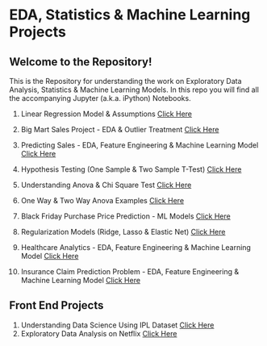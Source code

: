 # EDA, Statistics & Machine Learning Projects

## Welcome to the Repository!

This is the Repository for understanding the work on Exploratory Data Analysis, Statistics & Machine Learning Models. In this repo you will find all the accompanying Jupyter (a.k.a. iPython) Notebooks.

1. Linear Regression Model & Assumptions [Click Here](https://github.com/mukul-mschauhan/Data-Science-Projects/blob/master/Linear%20Regression%20-%20TTest%20FTest%20%26%20Assumptions.ipynb)

2. Big Mart Sales Project - EDA & Outlier Treatment [Click Here](https://github.com/mukul-mschauhan/Data-Science-Projects/blob/master/Big%20Sales%20Mart%20-%20EDA%20%26%20Outlier%20Removal%20-%20GBM%20RMSE%201105.ipynb)

3. Predicting Sales - EDA, Feature Engineering & Machine Learning Model [Click Here](https://github.com/mukul-mschauhan/Data-Science-Projects/blob/master/BigMart%20Sales%20Case%20Study%20-%20Final%20Script.ipynb)

4. Hypothesis Testing (One Sample & Two Sample T-Test) [Click Here](https://github.com/mukul-mschauhan/Data-Science-Projects/blob/master/Hypothesis%20Test%20One%20sample%20and%20two%20sample%20T%20Test%20.ipynb)

5. Understanding Anova & Chi Square Test [Click Here](https://github.com/mukul-mschauhan/Data-Science-Projects/blob/master/Understanding%20Anova%20%26%20Chi%20Square%20Test%20in%20Titanic.ipynb)

6. One Way & Two Way Anova Examples [Click Here](https://github.com/mukul-mschauhan/Data-Science-Projects/blob/master/Anova%20with%20Calculations%20and%20Dataset.ipynb)

7. Black Friday Purchase Price Prediction - ML Models [Click Here](https://github.com/mukul-mschauhan/Data-Science-Projects/blob/master/Black%20Friday%20Sales%20Problem.ipynb)

8. Regularization Models (Ridge, Lasso & Elastic Net) [Click Here](https://github.com/mukul-mschauhan/Data-Science-Projects/blob/master/Lasso%20and%20Ridge%20Regression%20-%20Big%20Sales%20Mart%20Competition%20.ipynb)

9. Healthcare Analytics - EDA, Feature Engineering & Machine Learning Model [Click Here](https://github.com/mukul-mschauhan/Data-Science-Projects/blob/master/Healthcare%20Analytics.ipynb)

10. Insurance Claim Prediction Problem - EDA, Feature Engineering & Machine Learning Model [Click Here]()


## Front End Projects

1. Understanding Data Science Using IPL Dataset [Click Here](https://mukul-mschauhan-analysis-ipl-st-d3zblg.streamlitapp.com/)
2. Exploratory Data Analysis on Netflix [Click Here](https://mukul-mschauhan-netflix-de-netflix-bcwq7q.streamlitapp.com/) 
